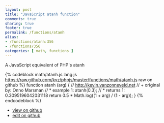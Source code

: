 ```yaml
---
layout: post
title: "JavaScript atanh function"
comments: true
sharing: true
footer: true
permalink: /functions/atanh
alias:
- /functions/atanh:356
- /functions/356
categories: [ math, functions ]
---
```

A JavaScript equivalent of PHP's atanh
<!-- more -->
{% codeblock math/atanh.js lang:js https://raw.github.com/kvz/phpjs/master/functions/math/atanh.js raw on github %}
function atanh (arg) {
    // http://kevin.vanzonneveld.net
    // +   original by: Onno Marsman
    // *     example 1: atanh(0.3);
    // *     returns 1: 0.3095196042031118
    return 0.5 * Math.log((1 + arg) / (1 - arg));
}
{% endcodeblock %}
<ul>
 <li><a href="https://github.com/kvz/phpjs/blob/master/functions/math/atanh.js">view on github</a></li>
 <li><a href="https://github.com/kvz/phpjs/edit/master/functions/math/atanh.js">edit on github</a></li>
</ul>
